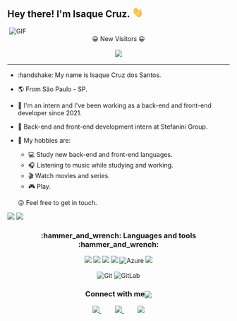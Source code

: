 <h2> Hey there! I'm Isaque Cruz. <img src="https://raw.githubusercontent.com/devSouvik/devSouvik/master/Hi.gif" width="25"></h2>
<img align="right" alt="GIF" src="https://raw.githubusercontent.com/abhisheknaiidu/abhisheknaiidu/master/code.gif" width="500"/>
<p align="center"> 
  😀 New Visitors 😀
   <br><br>
   <img alingn="center" src="https://profile-counter.glitch.me/Zakeh1480/count.svg"/> 
 
   ********************
 </p>
 
 - <p>:handshake: My name is Isaque Cruz dos Santos.</p>
- <p>🌎 From São Paulo - SP.  </p>
- <p> 🤵 I'm an intern and I've been working as a back-end and front-end developer since 2021.</p>
- <p> 💼 Back-end and front-end development intern at Stefanini Group.</p>
- 👻  My hobbies are: 
  - 💻 Study new back-end and front-end languages.
  - 🎧 Listening to music while studying and working.
  - 🎬 Watch movies and series.
  - 🎮 Play.
  
  😜 Feel free to get in touch.
  
<div>
  <img height="150em" src="https://github-readme-stats.vercel.app/api?username=Zakeh1480&show_icons=true&theme=dracula&include_all_commits=true&count_private=true"/>
  <img height="150em" src="https://github-readme-stats.vercel.app/api/top-langs/?username=Zakeh1480&layout=compact&langs_count=16&theme=dracula"/>
</div>

<div align="center">
  <h3 align="center">:hammer_and_wrench: Languages and tools :hammer_and_wrench:</h3>
</div>

<p align="center">    
    <img src="https://img.shields.io/badge/HTML5-E34F26?style=for-the-badge&logo=html5&logoColor=white">  
    <img src="https://img.shields.io/badge/CSS3-1572B6?style=for-the-badge&logo=css3&logoColor=white">
    <img src="https://img.shields.io/badge/JavaScript-323330?style=for-the-badge&logo=javascript&logoColor=F7DF1E">
    <img src="https://img.shields.io/badge/Java-ED8B00?style=for-the-badge&logo=java&logoColor=white">
    <!--<img src="https://img.shields.io/badge/Amazon_AWS-%23FF9900?style=for-the-badge&logo=amazon-aws&logoColor=white">-->
    <img alt="Azure" src="https://img.shields.io/badge/azure-%230072C6.svg?style=for-the-badge&logo=azure-devops&logoColor=white"/>
    <img src="https://img.shields.io/badge/MySQL-00000F?style=for-the-badge&logo=mysql&logoColor=white"><br><br>
    <img alt="Git" src="https://img.shields.io/badge/git-%23F05033.svg?style=for-the-badge&logo=git&logoColor=white">
    <img alt="GitLab" src="https://img.shields.io/badge/gitlab-%23181717.svg?style=for-the-badge&logo=gitlab&logoColor=white"/>
</p>

<div align="center">
  <h3 align="center">Connect with me<img align="center" src="https://github.com/rajput2107/rajput2107/blob/master/Assets/Handshake.gif" height="33px" /></h3> 
</div>

<p align="center">
    <a href="https://github.com/Zakeh1480">
        <img  src="https://img.shields.io/badge/github-%23100000.svg?&style=for-the-badge&logo=github&logoColor=white&link=mailto:https://github.com/Zakeh1480">
    </a>
    &nbsp;&nbsp;&nbsp;&nbsp;&nbsp;&nbsp;&nbsp;
   <a href="mailto:zakehsantos@gmail.com">
        <img src="https://img.shields.io/badge/gmail-F82020?&style=for-the-badge&logo=gmail&logoColor=white&link=mailto:zakehsantos@gmail.com">
    </a>
    &nbsp;&nbsp;&nbsp;&nbsp;&nbsp;&nbsp;&nbsp;
    <a href="https://www.linkedin.com/in/isaque-cruz-dos-santos-040960205/">
        <img src="https://img.shields.io/badge/linkedin-%230077B5.svg?&style=for-the-badge&logo=linkedin&logoColor=white&link=mailto:https://www.linkedin.com/in/isaque-cruz-dos-santos-040960205/">
    </a>
</p>
